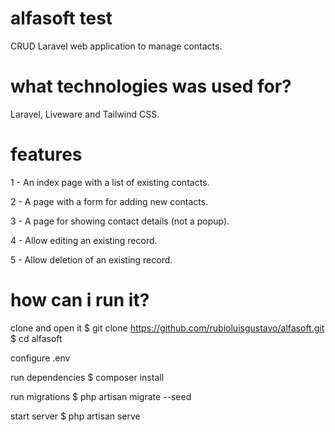 # alfasoft test
CRUD Laravel web application to manage contacts.

# what technologies was used for?
Laravel, Liveware and Tailwind CSS.

# features 

1 - An index page with a list of existing contacts.

2 - A page with a form for adding new contacts.

3 - A page for showing contact details (not a popup).

4 - Allow editing an existing record.

5 - Allow deletion of an existing record.

# how can i run it?

clone and open it
$ git clone https://github.com/rubioluisgustavo/alfasoft.git
$ cd alfasoft

configure .env

run dependencies
$ composer install

run migrations
$ php artisan migrate --seed

start server
$ php artisan serve